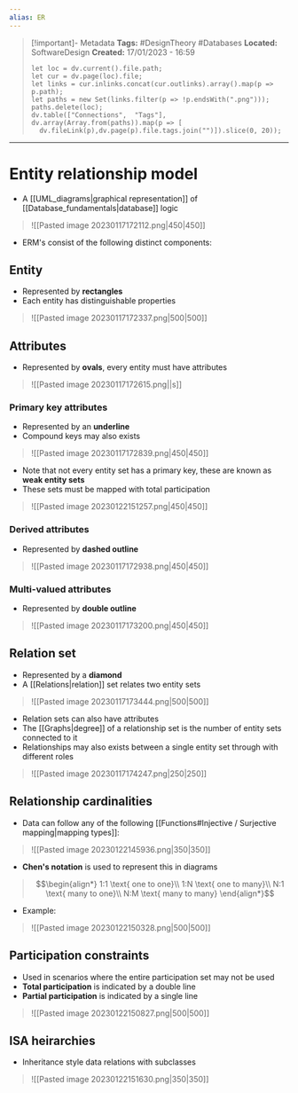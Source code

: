 ```yaml
---
alias: ER
---
```

> [!important]- Metadata
> **Tags:** #DesignTheory #Databases 
> **Located:** SoftwareDesign
> **Created:** 17/01/2023 - 16:59
> ```dataviewjs
>let loc = dv.current().file.path;
>let cur = dv.page(loc).file;
>let links = cur.inlinks.concat(cur.outlinks).array().map(p => p.path);
>let paths = new Set(links.filter(p => !p.endsWith(".png")));
>paths.delete(loc);
>dv.table(["Connections",  "Tags"], dv.array(Array.from(paths)).map(p => [
>   dv.fileLink(p),dv.page(p).file.tags.join("")]).slice(0, 20));
> ```

___
# Entity relationship model
- A [[UML_diagrams|graphical representation]] of [[Database_fundamentals|database]] logic 

> ![[Pasted image 20230117172112.png|450|450]]

- ERM's consist of the following distinct components:
## Entity
- Represented by **rectangles**
- Each entity has distinguishable properties

> ![[Pasted image 20230117172337.png|500|500]]

## Attributes
- Represented by **ovals**, every entity must have attributes 

> ![[Pasted image 20230117172615.png||s]]

### Primary key attributes
- Represented by an **underline**
- Compound keys may also exists

> ![[Pasted image 20230117172839.png|450|450]]

- Note that not every entity set has a primary key, these are known as **weak entity sets**
- These sets must be mapped with total participation


> ![[Pasted image 20230122151257.png|450|450]]
### Derived attributes
- Represented by **dashed outline**

> ![[Pasted image 20230117172938.png|450|450]]

### Multi-valued attributes
- Represented by **double outline**

> ![[Pasted image 20230117173200.png|450|450]]

## Relation set
- Represented by a **diamond**
- A [[Relations|relation]] set relates two entity sets

> ![[Pasted image 20230117173444.png|500|500]]

- Relation sets can also have attributes 
- The [[Graphs|degree]] of a relationship set is the number of entity sets connected to it
- Relationships may also exists between a single entity set through with different roles

> ![[Pasted image 20230117174247.png|250|250]]

## Relationship cardinalities
- Data can follow any of the following [[Functions#Injective / Surjective mapping|mapping types]]:

> ![[Pasted image 20230122145936.png|350|350]]

 - **Chen's notation** is used to represent this in diagrams

> $$\begin{align*}
> 1:1 \text{ one to one}\\
> 1:N \text{ one to many}\\
> N:1 \text{ many to one}\\
> N:M \text{ many to many}
> \end{align*}$$

- Example: 

> ![[Pasted image 20230122150328.png|500|500]]

## Participation constraints
- Used in scenarios where the entire participation set may not be used 
- **Total participation** is indicated by a double line
- **Partial participation** is indicated by a single line

> ![[Pasted image 20230122150827.png|500|500]]


## ISA heirarchies 
- Inheritance style data relations with subclasses 

> ![[Pasted image 20230122151630.png|350|350]]
